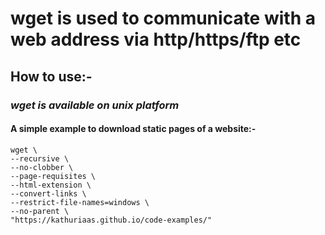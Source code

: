# wget is used to communicate with a web address via http/https/ftp etc

## How to use:-

### ***wget is available on unix platform***

#### A simple example to download static pages of a website:-

```shell
wget \
--recursive \
--no-clobber \
--page-requisites \
--html-extension \
--convert-links \
--restrict-file-names=windows \
--no-parent \
"https://kathuriaas.github.io/code-examples/"
```
